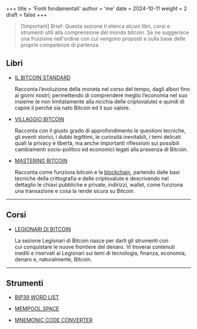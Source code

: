 +++
title = 'Fonti fondamentali'
author = 'me'
date = 2024-10-11
weight = 2
draft = false
+++

> [!important] Brief:
> Questa sezione ti elenca alcuni libri, corsi e strumenti utili alla comprensione del mondo bitcoin. Se ne suggerisce una fruizione nell'ordine con cui vengono proposti e sulla base delle proprie competenze di partenza.

## Libri

- [IL BITCOIN STANDARD](https://shop.usemlab.com/home/85-the-bitcoin-standard-edizione-italiana.html)

	Racconta l’evoluzione della moneta nel corso del tempo, dagli albori fino ai giorni nostri; permettendo di comprendere meglio l’economia nel suo insieme (e non limitatamente alla nicchia delle criptovalute) e quindi di capire il perchè sia nato Bitcoin ed il suo valore.

- [VILLAGGIO BITCOIN](https://shop.usemlab.com/home/144-villaggio-bitcoin.html)

	Racconta con il giusto grado di approfondimento le questioni tecniche, gli eventi storici, i dubbi legittimi, le curiosità inevitabili, i temi delicati quali la privacy e libertà, ma anche importanti riflessioni sui possibili cambiamenti socio-politico ed economici legati alla presenza di Bitcoin.

- [MASTERING BITCOIN](src/Mastering_Bitcoin_IT.pdf)

	Racconta come funziona bitcoin e la [blockchain](https://thecryptogateway.it/blockchain/), partendo dalle basi tecniche della crittografia e delle criptovalute e descrivendo nel dettaglio le chiavi pubbliche e private, indirizzi, wallet, come funziona una transazione e cosa la rende sicura su Bitcoin.
	

---

## Corsi

- [LEGIONARI DI BITCOIN](https://mazzoninews.com/legionari-landing/)

	La sezione Legionari di Bitcoin nasce per darti gli strumenti con cui conquistare le nuove frontiere del denaro. Vi troverai contenuti inediti e riservati ai Legionari sui temi di tecnologia, finanza, economia, denaro e, naturalmente, Bitcoin.
	


---

## Strumenti

- [BIP39 WORD LIST](https://github.com/bitcoin/bips/blob/master/bip-0039/english.txt)

- [MEMPOOL.SPACE](https://mempool.space/it/)

- [MNEMONIC CODE CONVERTER](https://github.com/iancoleman/bip39)
